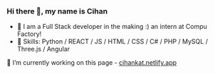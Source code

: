 ### Hi there 👋, my name is Cihan
- 👯 I am a Full Stack developer in the making :) an intern at Compu Factory! 
- 🌱 Skills: Python / REACT / JS / HTML / CSS / C# / PHP / MySQL / Three.js / Angular

🔭 I’m currently working on this page - [cihankat.netlify.app](https://cihankat.netlify.app)

<!--
Here are some ideas to get you started:

- 🔭 I’m currently working on ...
- 🌱 I’m currently learning ...
- 👯 I’m looking to collaborate on ...
- 🤔 I’m looking for help with ...
- 💬 Ask me about ...
- 📫 How to reach me: ...
- 😄 Pronouns: ...
- ⚡ Fun fact: ...
-->
